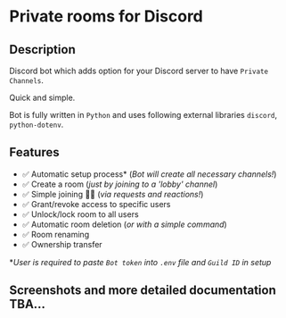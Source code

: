 # Private rooms for Discord

## Description

Discord bot which adds option for your Discord server to have `Private Channels`.

Quick and simple.

Bot is fully written in `Python` and uses following external libraries `discord`, `python-dotenv`.

## Features

- ✅ Automatic setup process* (*Bot will create all necessary channels!*)
- ✅ Create a room (*just by joining to a 'lobby' channel*)
- ✅ Simple joining 🙋‍♂️ (*via requests and reactions!*)
- ✅ Grant/revoke access to specific users
- ✅ Unlock/lock room to all users
- ✅ Automatic room deletion (*or with a simple command*)
- ✅ Room renaming
- ✅ Ownership transfer

**User is required to paste `Bot token` into `.env` file and `Guild ID` in setup*

## Screenshots and more detailed documentation TBA...